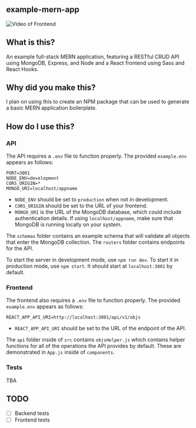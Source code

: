 ## example-mern-app
![Video of Frontend](https://i.imgur.com/PI8xmrW.gif)

## What is this?
An example full-stack MERN application, featuring a RESTful CRUD API using MongoDB, Express, and Node and a React frontend using Sass and React Hooks.

## Why did you make this?
I plan on using this to create an NPM package that can be used to generate a basic MERN application boilerplate.

## How do I use this?
### API
The API requires a `.env` file to function properly. The provided `example.env` appears as follows:

```
PORT=3001
NODE_ENV=development
CORS_ORIGIN=*
MONGO_URI=localhost/appname
```
* `NODE_ENV` should be set to `production` when not in development.
* `CORS_ORIGIN` should be set to the URL of your frontend.
* `MONGO_URI` is the URL of the MongoDB database, which could include authentication details. If using `localhost/appname`, make sure that MongoDB is running locally on your system.

The `schemas` folder contains an example schema that will validate all objects that enter the MongoDB collection. The `routers` folder contains endpoints for the API.

To start the server in development mode, use `npm run dev`. To start it in production mode, use `npm start`. It should start at `localhost:3001` by default.

### Frontend
The frontend also requires a `.env` file to function properly. The provided `example.env` appears as follows:

```
REACT_APP_API_URI=http://localhost:3001/api/v1/objs
```
* `REACT_APP_API_URI` should be set to the URL of the endpoint of the API.

The `api` folder inside of `src` contains `objsHelper.js` which contains helper functions for all of the operations the API provides by default. These are demonstrated in `App.js` inside of `components`.

### Tests
TBA

## TODO
* [ ] Backend tests
* [ ] Frontend tests